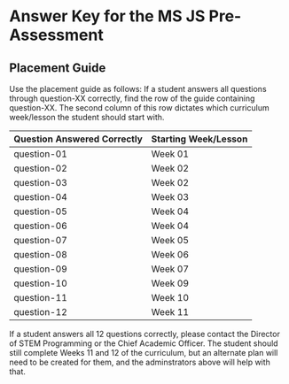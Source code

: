 # Answer Key for the MS JS Pre-Assessment

## Placement Guide
Use the placement guide as follows: If a student answers all questions through question-XX correctly, find the row of the guide containing question-XX. The second column of this row dictates which curriculum week/lesson the student should start with.

| Question Answered Correctly | Starting Week/Lesson |
| ----------- | ----------- |
| question-01 |   Week 01   |
| question-02 |   Week 02   |
| question-03 |   Week 02   |
| question-04 |   Week 03   |
| question-05 |   Week 04   |
| question-06 |   Week 04   |
| question-07 |   Week 05   |
| question-08 |   Week 06   |
| question-09 |   Week 07   |
| question-10 |   Week 09   |
| question-11 |   Week 10   |
| question-12 |   Week 11   |

If a student answers all 12 questions correctly, please contact the Director of STEM Programming or the Chief Academic Officer. The student should still complete Weeks 11 and 12 of the curriculum, but an alternate plan will need to be created for them, and the adminstrators above will help with that.
